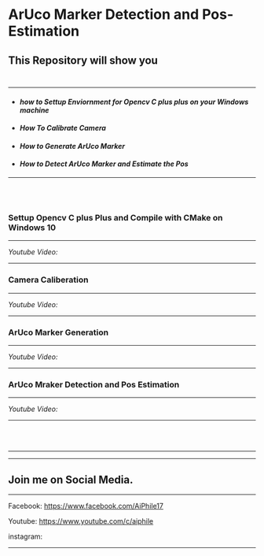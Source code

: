 # ArUco Marker Detection and Pos-Estimation

## This Repository will show you <br></br>
---------------------
- #### ***how to Settup Enviornment for Opencv C plus plus on your Windows machine***
- #### ***How To Calibrate Camera*** 
- #### ***How to Generate ArUco Marker***
- #### ***How to Detect ArUco Marker and Estimate the Pos*** 
--------
<br></br>

### Settup Opencv C plus Plus and Compile with CMake on Windows 10
---
*Youtube Video:*

---
### Camera Caliberation
---

*Youtube Video:*

---

### ArUco Marker Generation
---
*Youtube Video:*

---
### ArUco Mraker Detection and Pos Estimation
---
*Youtube Video:*

---
<br></br>


---
---
## Join me on Social Media.
---
Facebook: https://www.facebook.com/AiPhile17

Youtube: https://www.youtube.com/c/aiphile

instagram:

---